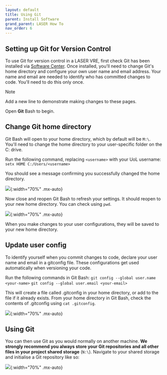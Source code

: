 ```yaml
---
layout: default
title: Using Git
parent: Install Software
grand_parent: LASER How To
nav_order: 6
---
```


## Setting up Git for Version Control

To use Git for version control in a LASER VRE, first check Git has been installed via [Software Center](./install_software.html). Once installed, you'll need to change Git's home directory and configure your own user name and email address. Your name and email are needed to identify who has committed changes to code. You'll need to do this only once.


> [!NOTE]  
> Add a new line to demonstrate making changes to these pages.

Open **Git** Bash to begin.

## Change Git home directory

Git Bash will open to your home directory, which by default will be `M:\`. You'll need to change the home directory to your user-specific folder on the C: drive.

Run the following command, replacing `<username>` with your UoL username:<br>
`setx HOME C:/Users/<username>`

You should see a message confirming you successfully changed the home directory.

![](../../../images/git_setup/02_set_home_path.PNG){:width="70%" .mx-auto}

Now close and reopen Git Bash to refresh your settings. It should reopen to your new home directory. You can check using `pwd`.

![](../../../images/git_setup/03_check_home_path.PNG){:width="70%" .mx-auto}

When you make changes to your user configurations, they will be saved to your new home directory.

## Update user config

To identify yourself when you commit changes to code, declare your user name and email in a gitconfig file. These configurations get used automatically when versioning your code.

Run the following commands in Git Bash:
`git config --global user.name <your-name>`
`git config --global user.email <your-email>`

This will create a file called .gitconfig in your home directory, or add to the file if it already exists. From your home directory in Git Bash, check the contents of .gitconfig using `cat .gitconfig`.

![](../../../images/git_setup/04_set_user_config.PNG){:width="70%" .mx-auto}

## Using Git

You can then use Git as you would normally on another machine. **We strongly recommend you always store your Git repositories and all other files in your project shared storage** (`N:\`). Navigate to your shared storage and initialise a Git repository like so:

![](../../../images/git_setup/05_git_init.PNG){:width="70%" .mx-auto}
